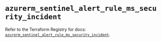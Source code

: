 # `azurerm_sentinel_alert_rule_ms_security_incident`

Refer to the Terraform Registry for docs: [`azurerm_sentinel_alert_rule_ms_security_incident`](https://registry.terraform.io/providers/hashicorp/azurerm/4.21.0/docs/resources/sentinel_alert_rule_ms_security_incident).
